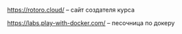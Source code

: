 https://rotoro.cloud/ – сайт создателя курса

https://labs.play-with-docker.com/ – песочница по докеру